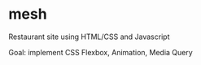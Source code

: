 # mesh

Restaurant site using HTML/CSS and Javascript



Goal: implement CSS Flexbox, Animation, Media Query
